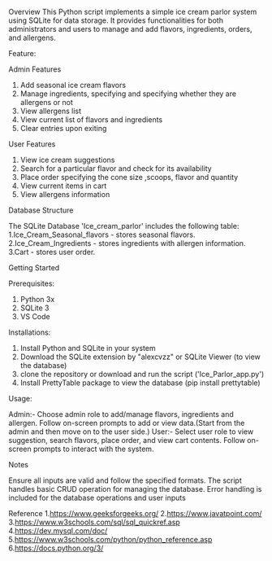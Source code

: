 Overview
This Python script implements a simple ice cream parlor system using SQLite for data storage. It provides functionalities for both administrators and users to manage and add flavors, ingredients, orders, and allergens.

Feature:

Admin Features
1. Add seasonal ice cream flavors 
2. Manage ingredients, specifying and specifying whether they are allergens or not
3. View allergens list 
4. View current list of flavors and ingredients
5. Clear entries upon exiting

User Features
1. View ice cream suggestions
2. Search for a particular flavor and check for its availability
3. Place order specifying the cone size ,scoops, flavor and quantity
4. View current items in cart 
5. View allergens information 

Database Structure 

The SQLite Database 'Ice_cream_parlor' includes the following table:
    1.Ice_Cream_Seasonal_flavors - stores seasonal flavors.
    2.Ice_Cream_Ingredients - stores ingredients with allergen information.
    3.Cart - stores user order.


Getting Started

Prerequisites:
1. Python 3x
2. SQLite 3
3. VS Code

Installations:

1. Install Python and SQLite in your system 
2. Download the SQLite extension by "alexcvzz" or SQLite Viewer (to view the database)
3. clone the repository or download and run the script ('Ice_Parlor_app.py')
4. Install PrettyTable package to view the database (pip install prettytable) 

Usage:

Admin:- Choose admin role to add/manage flavors, ingredients and allergen. Follow on-screen prompts to add or view data.(Start from the admin and then move on to the user side.)
User:- Select user role to view suggestion, search flavors, place order, and view cart contents. Follow on-screen prompts to interact with the system.

Notes

Ensure all inputs are valid and follow the specified formats.
The script handles basic CRUD operation for managing the database.
Error handling is included for the database operations and user inputs

Reference 
1.https://www.geeksforgeeks.org/
2.https://www.javatpoint.com/
3.https://www.w3schools.com/sql/sql_quickref.asp
4.https://dev.mysql.com/doc/
5.https://www.w3schools.com/python/python_reference.asp
6.https://docs.python.org/3/


